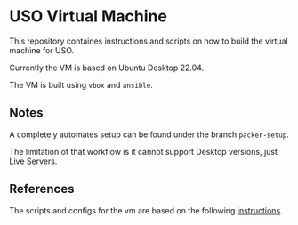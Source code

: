 # USO Virtual Machine

This repository containes instructions and scripts on how to build the virtual machine for USO.

Currently the VM is based on Ubuntu Desktop 22.04.

The VM is built using `vbox` and `ansible`.

## Notes

A completely automates setup can be found under the branch `packer-setup`.

The limitation of that workflow is it cannot support Desktop versions, just Live Servers.

## References

The scripts and configs for the vm are based on the following [instructions](https://github.com/cs-pub-ro/lab-infrastructure/blob/master/install/uso-vm-actions.txt).
